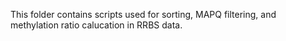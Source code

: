 This folder contains scripts used for sorting, MAPQ filtering, and methylation ratio calucation in RRBS data.
